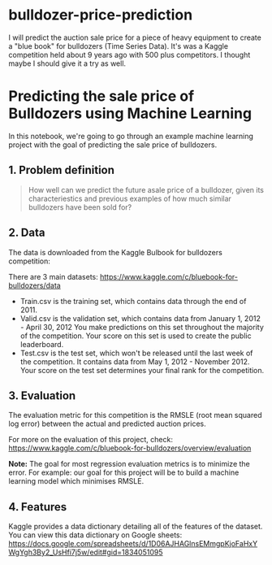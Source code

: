 # bulldozer-price-prediction
I will predict the auction sale price for a piece of heavy equipment to create a "blue book" for bulldozers (Time Series Data). It's was a Kaggle competition held about 9 years ago with 500 plus competitors. I thought maybe I should give it a try as well.

# Predicting the sale price of Bulldozers using Machine Learning

In this notebook, we're going to go through an example machine learning project with the goal of predicting the sale price of bulldozers.

## 1. Problem definition
> How well can we predict the future asale price of a bulldozer, given its characteriestics and previous examples of how much similar bulldozers have been sold for?
## 2. Data
The data is downloaded from the Kaggle Bulbook for bulldozers competition:

There are 3 main datasets: https://www.kaggle.com/c/bluebook-for-bulldozers/data

* Train.csv is the training set, which contains data through the end of 2011.
* Valid.csv is the validation set, which contains data from January 1, 2012 - April 30, 2012 You make predictions on this set throughout the majority of the competition. Your score on this set is used to create the public leaderboard.
* Test.csv is the test set, which won't be released until the last week of the competition. It contains data from May 1, 2012 - November 2012. Your score on the test set determines your final rank for the competition.
## 3. Evaluation

The evaluation metric for this competition is the RMSLE (root mean squared log error) between the actual and predicted auction prices.

For more on the evaluation of this project, check: https://www.kaggle.com/c/bluebook-for-bulldozers/overview/evaluation

**Note:** The goal for most regression evaluation metrics is to minimize the error. For example: our goal for this project will be to build a machine learning model which minimises RMSLE.

## 4. Features

Kaggle provides a data dictionary detailing all of the features of the dataset. You can view this data dictionary on Google sheets: https://docs.google.com/spreadsheets/d/1D06AJHAGlnsEMmgpKjoFaHxYWgYgh3By2_UsHfi7j5w/edit#gid=1834051095
 
